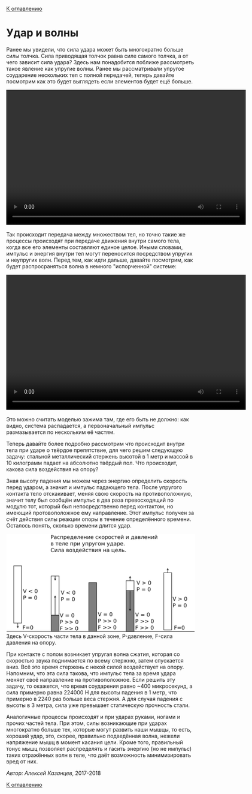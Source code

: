 [К оглавлению](../)

# Удар и волны

Ранее мы увидели, что сила удара может быть многократно больше силы толчка. Сила приводящая толчок равна силе самого толчка, а от чего зависит сила удара? Здесь нам понадобится поближе рассмотреть такое явление как упругие волны. Ранее мы рассматривали упругое соударение нескольких тел с полной передачей, теперь давайте посмотрим как это будет выглядеть если элементов будет ещё больше.


<video width="640" height="360" controls>
	<source src="../data/good-wave.mp4" type="video/mp4">
	Ваш браузер не поддерживает видео html5 в формате mp4
</video> 

Так происходит передача между множеством тел, но точно такие же процессы происходят при передаче движения внутри самого тела, когда все его элементы составляют единое целое. Иными словами, импульс и энергия внутри тел могут переносится посредством упругих и неупругих волн. Перед тем, как идти дальше, давайте посмотрим, как будет распросраняться волна в немного "испорченной" системе:

<video width="640" height="360" controls>
	<source src="../data/bad-wave.mp4" type="video/mp4">
	Ваш браузер не поддерживает видео html5 в формате mp4
</video> 

Это можно считать моделью зажима там, где его быть не должно: как видно, система распадается, а первоначальный импульс размазывается по нескольким её частям.

Теперь давайте более подробно рассмотрим что происходит внутри тела при ударе о твёрдое препятствие, для чего решим следующую задачу: стальной металлический стержень высотой в 1 метр и массой в 10 килограмм падает на абсолютно твёрдый пол. Что происходит, какова сила воздействия на опору?

Зная высоту падения мы можем через энергию определить скорость перед ударом, а значит и импульс падающего тела. После упругого контакта тело отскакивает, меняя свою скорость на противоположную, значит телу был сообщён импульс в два раза превосходящий по модулю тот, который был непосредственно перед контактом, но имеющий протовоположное ему направление. Этот импульс получен за счёт действия силы реакции опоры в течение определённого времени. Осталось понять, сколько времени длится удар.

<img src="../data/PVF.svg" alt="Kick wave" style="width:auto;">
Здесь V-скорость части тела в данной зоне, P-давление, F-сила давления на опору.

При контакте с полом возникает упругая волна сжатия, которая со скоростью звука поднимается по всему стержню, затем спускается вниз. Всё это время стержень с некой силой воздействует на опору. Напомним, что эта сила такова, что импульс тела за время удара меняет своё направление на противоположное.
Если решить эту задачу, то окажется, что время соударения равно ~400 микросекунд, а сила примерно равна 224000 Н для высоты падения в 1 метр, что примерно в 2240 раз больше веса стержня. А для случая падения с высоты в 3 метра, сила уже превышает статическую прочность стали. 

Аналогичные процессы происходят и при ударах руками, ногами и прочих частей тела. При этом, силы возникающие при ударах многократно больше тех, которые могут развить наши мышцы, то есть, хороший удар, это, скорее, правильно подведённая волна, нежели напряжение мышц в момент касания цели. Кроме того, правильный тонус мышц позволяет распределять и гасить энергию (но не импульс) таких отражённых волн в теле, что даёт возможность минимизировать вред от них.



_Автор: Алексей Казанцев_, 2017-2018

[К оглавлению](../)
